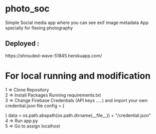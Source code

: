 # photo_soc
Simple Social media app where you can see exif image metadata App specially for flexing photography
<h2>Deployed :</h2>
https://shrouded-wave-51845.herokuapp.com/
 
<h1>For local running and modification</h1>

 1  => Clone Repository
 <br>
 2  => Install Packages Running requirements.txt 
 <br>
 3  => Change Firebase Credentials (API keys .....) and import your own credential.json file 
 config = {


 <Firebase Configurations>
}
data = os.path.abspath(os.path.dirname(__file__)) + "/credential.json"
 <br>
 4  => Run app.py
 <br>
 5  => Go to assign localhost
